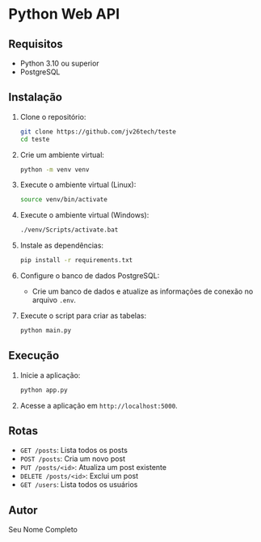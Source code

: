 # Python Web API

## Requisitos
- Python 3.10 ou superior
- PostgreSQL

## Instalação

1. Clone o repositório:
    ```bash
    git clone https://github.com/jv26tech/teste
    cd teste
    ```


2. Crie um ambiente virtual:
    ```bash
    python -m venv venv
    ```

3. Execute o ambiente virtual (Linux):
    ```bash
    source venv/bin/activate
    ```

3. Execute o ambiente virtual (Windows):
     ```bash
    ./venv/Scripts/activate.bat
    ```

4. Instale as dependências:
    ```bash
    pip install -r requirements.txt
    ```

5. Configure o banco de dados PostgreSQL:
    - Crie um banco de dados e atualize as informações de conexão no arquivo `.env`.

6. Execute o script para criar as tabelas:
    ```bash
    python main.py
    ```

## Execução

1. Inicie a aplicação:
    ```bash
    python app.py
    ```

2. Acesse a aplicação em `http://localhost:5000`.

## Rotas

- `GET /posts`: Lista todos os posts
- `POST /posts`: Cria um novo post
- `PUT /posts/<id>`: Atualiza um post existente
- `DELETE /posts/<id>`: Exclui um post
- `GET /users`: Lista todos os usuários

## Autor
Seu Nome Completo
